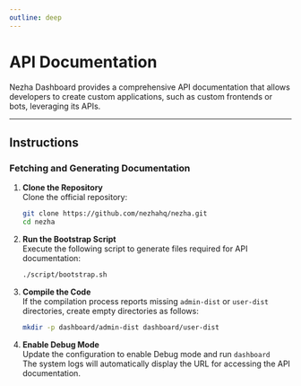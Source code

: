 ```yaml
---
outline: deep
---
```


# API Documentation

Nezha Dashboard provides a comprehensive API documentation that allows developers to create custom applications, such as custom frontends or bots, leveraging its APIs.

---

## Instructions

### Fetching and Generating Documentation

1. **Clone the Repository**  
   Clone the official repository:  
   ```bash
   git clone https://github.com/nezhahq/nezha.git
   cd nezha
   ```

2. **Run the Bootstrap Script**  
   Execute the following script to generate files required for API documentation:  
   ```bash
   ./script/bootstrap.sh
   ```

3. **Compile the Code**  
   If the compilation process reports missing `admin-dist` or `user-dist` directories, create empty directories as follows:  
   ```bash
   mkdir -p dashboard/admin-dist dashboard/user-dist
   ```

4. **Enable Debug Mode**  
   Update the configuration to enable Debug mode and run `dashboard`  
   The system logs will automatically display the URL for accessing the API documentation.

